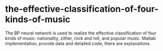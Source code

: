 # the-effective-classification-of-four-kinds-of-music
The BP neural network is used to realize the effective classification of four kinds of music: nationality, zither, rock and roll, and popular music. Matlab implementation, provide data and detailed code, there are explanations
